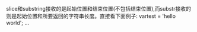 slice和substring接收的是起始位置和结束位置(不包括结束位置),而substr接收的则是起始位置和所要返回的字符串长度。直接看下面例子: vartest = 'hello world'; ...